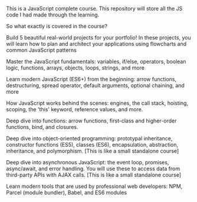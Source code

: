 This is a JavaScript complete course. This repository will store all the JS code I had made through the learning.

So what exactly is covered in the course?

Build 5 beautiful real-world projects for your portfolio! In these projects, you will learn how to plan and architect your applications using flowcharts and common JavaScript patterns

Master the JavaScript fundamentals: variables, if/else, operators, boolean logic, functions, arrays, objects, loops, strings, and more

Learn modern JavaScript (ES6+) from the beginning: arrow functions, destructuring, spread operator, default arguments, optional chaining, and more

How JavaScript works behind the scenes: engines, the call stack, hoisting, scoping, the 'this' keyword, reference values, and more.

Deep dive into functions: arrow functions, first-class and higher-order functions, bind, and closures.

Deep dive into object-oriented programming: prototypal inheritance, constructor functions (ES5), classes (ES6), encapsulation, abstraction, inheritance, and polymorphism. [This is like a small standalone course]

Deep dive into asynchronous JavaScript: the event loop, promises, async/await, and error handling. You will use these to access data from third-party APIs with AJAX calls. [This is like a small standalone course]

Learn modern tools that are used by professional web developers: NPM, Parcel (module bundler), Babel, and ES6 modules
